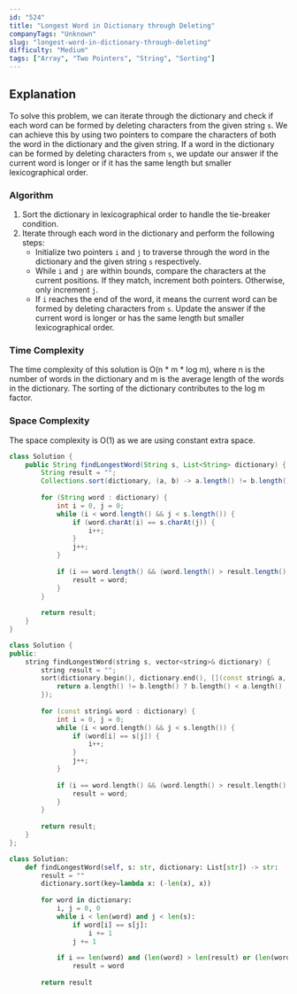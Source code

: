 ```yaml
---
id: "524"
title: "Longest Word in Dictionary through Deleting"
companyTags: "Unknown"
slug: "longest-word-in-dictionary-through-deleting"
difficulty: "Medium"
tags: ["Array", "Two Pointers", "String", "Sorting"]
---
```


## Explanation
To solve this problem, we can iterate through the dictionary and check if each word can be formed by deleting characters from the given string `s`. We can achieve this by using two pointers to compare the characters of both the word in the dictionary and the given string. If a word in the dictionary can be formed by deleting characters from `s`, we update our answer if the current word is longer or if it has the same length but smaller lexicographical order.

### Algorithm
1. Sort the dictionary in lexicographical order to handle the tie-breaker condition.
2. Iterate through each word in the dictionary and perform the following steps:
   - Initialize two pointers `i` and `j` to traverse through the word in the dictionary and the given string `s` respectively.
   - While `i` and `j` are within bounds, compare the characters at the current positions. If they match, increment both pointers. Otherwise, only increment `j`.
   - If `i` reaches the end of the word, it means the current word can be formed by deleting characters from `s`. Update the answer if the current word is longer or has the same length but smaller lexicographical order.

### Time Complexity
The time complexity of this solution is O(n * m * log m), where n is the number of words in the dictionary and m is the average length of the words in the dictionary. The sorting of the dictionary contributes to the log m factor.

### Space Complexity
The space complexity is O(1) as we are using constant extra space.
```java
class Solution {
    public String findLongestWord(String s, List<String> dictionary) {
        String result = "";
        Collections.sort(dictionary, (a, b) -> a.length() != b.length() ? b.length() - a.length() : a.compareTo(b));
        
        for (String word : dictionary) {
            int i = 0, j = 0;
            while (i < word.length() && j < s.length()) {
                if (word.charAt(i) == s.charAt(j)) {
                    i++;
                }
                j++;
            }
            
            if (i == word.length() && (word.length() > result.length() || (word.length() == result.length() && word.compareTo(result) < 0))) {
                result = word;
            }
        }
        
        return result;
    }
}
```

```cpp
class Solution {
public:
    string findLongestWord(string s, vector<string>& dictionary) {
        string result = "";
        sort(dictionary.begin(), dictionary.end(), [](const string& a, const string& b) {
            return a.length() != b.length() ? b.length() < a.length() : a < b;
        });
        
        for (const string& word : dictionary) {
            int i = 0, j = 0;
            while (i < word.length() && j < s.length()) {
                if (word[i] == s[j]) {
                    i++;
                }
                j++;
            }
            
            if (i == word.length() && (word.length() > result.length() || (word.length() == result.length() && word < result))) {
                result = word;
            }
        }
        
        return result;
    }
};
```

```python
class Solution:
    def findLongestWord(self, s: str, dictionary: List[str]) -> str:
        result = ""
        dictionary.sort(key=lambda x: (-len(x), x))
        
        for word in dictionary:
            i, j = 0, 0
            while i < len(word) and j < len(s):
                if word[i] == s[j]:
                    i += 1
                j += 1
                
            if i == len(word) and (len(word) > len(result) or (len(word) == len(result) and word < result)):
                result = word
        
        return result
```